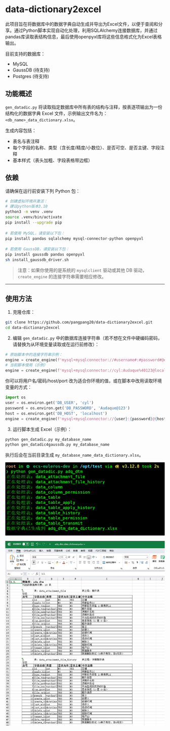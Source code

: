 # data-dictionary2excel

此项目旨在将数据库中的数据字典自动生成并导出为Excel文件，以便于查阅和分享。通过Python脚本实现自动化处理，利用SQLAlchemy连接数据库，并通过pandas库读取表结构信息，最后使用openpyxl库将这些信息格式化为Excel表格输出。

目前支持的数据库：

- MySQL
- GaussDB (待支持)
- Postgres (待支持)

## 功能概述

`gen_datadic.py` 将读取指定数据库中所有表的结构与注释，按表逐项输出为一份结构化的数据字典 Excel 文件，示例输出文件名为：`<db_name>_data_dictionary.xlsx`。

生成内容包括：

- 表名与表注释
- 每个字段的名称、类型（含长度/精度/小数位）、是否可空、是否主键、字段注释
- 基本样式（表头加粗、字段表格带边框）

## 依赖

请确保在运行前安装下列 Python 包：

```bash
# 创建虚拟环境并激活：
# 建议python版本3.10
python3 -m venv .venv
source .venv/bin/activate
pip install --upgrade pip

# 若使用 MySQL，请安装以下包：
pip install pandas sqlalchemy mysql-connector-python openpyxl

# 若使用 GaussDB，请安装以下包：
pip install gaussdb pandas openpyxl
sh install_gaussdb_driver.sh
```

> 注意：如果你使用的是系统的 `mysqlclient` 驱动或其他 DB 驱动，`create_engine` 的连接字符串需要相应修改。


---

## 使用方法

1. 克隆仓库：

```bash
git clone https://github.com/pangpang20/data-dictionary2excel.git
cd data-dictionary2excel
```

2. 编辑 `gen_datadic.py` 中的数据库连接字符串（若不想在文件中硬编码密码，请替换为从环境变量读取或在运行前修改）：

```py
# 原始脚本中的连接字符串示例：
engine = create_engine(f'mysql+mysqlconnector://#username#:#password#@#dbhost#/{db_name}')
# 当前脚本使用（示例）
engine = create_engine(f'mysql+mysqlconnector://cyl:Audaque%40123@localhost/{db_name}')
```

你可以将用户名/密码/host/port 改为适合你环境的值，或在脚本中改用读取环境变量的方式：

```py
import os
user = os.environ.get('DB_USER', 'cyl')
password = os.environ.get('DB_PASSWORD', 'Audaque@123')
host = os.environ.get('DB_HOST', 'localhost')
engine = create_engine(f'mysql+mysqlconnector://{user}:{password}@{host}/{db_name}')
```

3. 运行脚本生成 Excel（示例）：

```bash
python gen_datadic.py my_database_name
python gen_datadic4gaussdb.py my_database_name
```

执行后会在当前目录生成 `my_database_name_data_dictionary.xlsx`。

![alt text](resource/image1.png)

![alt text](resource/image2.png)
